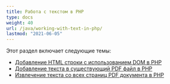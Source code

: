 ```yaml
---
title: Работа с текстом в PHP
type: docs
weight: 40
url: /java/working-with-text-in-php/
lastmod: "2021-06-05"
---
```


Этот раздел включает следующие темы:

- [Добавление HTML строки с использованием DOM в PHP](/pdf/java/add-html-string-using-dom-in-php/)
- [Добавление текста в существующий PDF файл в PHP](/pdf/java/add-text-to-an-existing-pdf-file-in-php/)
- [Извлечение текста со всех страниц PDF документа в PHP](/pdf/java/extract-text-from-all-the-pages-of-a-pdf-document-in-php/)